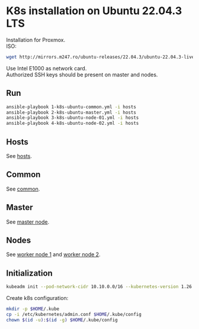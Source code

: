 # K8s installation on Ubuntu 22.04.3 LTS

Installation for Proxmox.  
ISO:

```sh
wget http://mirrors.m247.ro/ubuntu-releases/22.04.3/ubuntu-22.04.3-live-server-amd64.iso
```

Use Intel E1000 as network card.  
Authorized SSH keys should be present on master and nodes.

## Run
```sh
ansible-playbook 1-k8s-ubuntu-common.yml -i hosts 
ansible-playbook 2-k8s-ubuntu-master.yml -i hosts 
ansible-playbook 3-k8s-ubuntu-node-01.yml -i hosts 
ansible-playbook 4-k8s-ubuntu-node-02.yml -i hosts 
```

## Hosts
See [hosts](hosts).

## Common

See [common](1-k8s-ubuntu-common.yml).

## Master

See [master node](2-k8s-ubuntu-master.yml).

## Nodes

See [worker node 1](3-k8s-ubuntu-node-01.yml) and [worker node 2](4-k8s-ubuntu-node-02.yml).

## Initialization

```sh
kubeadm init --pod-network-cidr 10.10.0.0/16 --kubernetes-version 1.26.8 --node-name k8s-master
```

Create k8s configuration:

```sh
mkdir -p $HOME/.kube
cp -i /etc/kubernetes/admin.conf $HOME/.kube/config
chown $(id -u):$(id -g) $HOME/.kube/config
```
